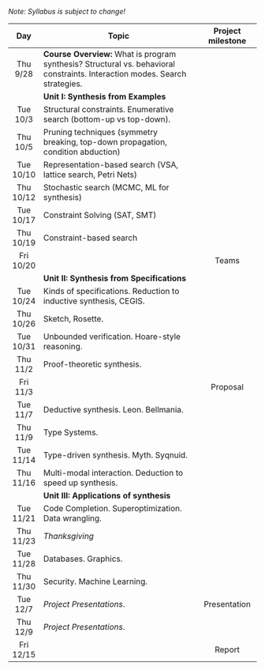 *Note: Syllabus is subject to change!*

| Day           | Topic | Project milestone |
|:-------------:| ----- | :-------:|
|Thu<br/> 9/28 |**Course Overview:** What is program synthesis? Structural vs. behavioral constraints. Interaction modes. Search strategies. | |
| |**Unit I: Synthesis from Examples** | |
|Tue<br/> 10/3  | Structural constraints. Enumerative search (bottom-up vs top-down). | | 
|Thu<br/> 10/5  |Pruning techniques (symmetry breaking, top-down propagation, condition abduction)| |
|Tue<br/> 10/10 |Representation-based search (VSA, lattice search, Petri Nets)| |
|Thu<br/> 10/12 |Stochastic search (MCMC, ML for synthesis)| |
|Tue<br/> 10/17 |Constraint Solving (SAT, SMT)| |
|Thu<br/> 10/19 |Constraint-based search| |
|Fri<br/> 10/20 | | Teams |
||**Unit II: Synthesis from Specifications**| |
|Tue<br/> 10/24 |Kinds of specifications. Reduction to inductive synthesis, CEGIS.| |
|Thu<br/> 10/26 |Sketch, Rosette.| |
|Tue<br/> 10/31 |Unbounded verification. Hoare-style reasoning.| |
|Thu<br/> 11/2  |Proof-theoretic synthesis.| |
|Fri<br/> 11/3  | | Proposal |
|Tue<br/> 11/7  |Deductive synthesis. Leon. Bellmania.| |
|Thu<br/> 11/9  |Type Systems.| | |
|Tue<br/> 11/14 |Type-driven synthesis. Myth. Syqnuid.| |
|Thu<br/> 11/16 |Multi-modal interaction. Deduction to speed up synthesis.| |
||**Unit III: Applications of synthesis**| | |
|Tue<br/> 11/21 |Code Completion. Superoptimization. Data wrangling.| |
|Thu<br/> 11/23 |*Thanksgiving*| |
|Tue<br/> 11/28 |Databases. Graphics.| |
|Thu<br/> 11/30 |Security. Machine Learning.| |
|Tue<br/> 12/7  |*Project Presentations*.| Presentation |
|Thu<br/> 12/9  |*Project Presentations*.| |
|Fri<br/> 12/15 | | Report |




